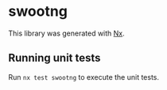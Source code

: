 # swootng

This library was generated with [Nx](https://nx.dev).

## Running unit tests

Run `nx test swootng` to execute the unit tests.
